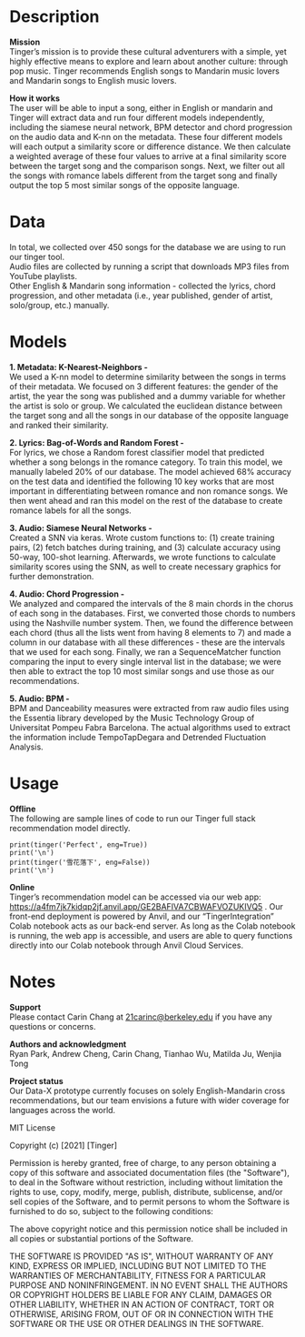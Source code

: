# Description

**Mission**\
Tinger’s mission is to provide these cultural adventurers with a simple, yet highly effective means to explore and learn about another culture: through pop music. Tinger recommends English songs to Mandarin music lovers and Mandarin songs to English music lovers.

**How it works**\
The user will be able to input a song, either in English or mandarin and Tinger will extract data and run four different models independently, including the siamese neural network, BPM detector and chord progression on the audio data and K-nn on the metadata. These four different models will each output a similarity score or difference distance. We then calculate a weighted average of these four values to arrive at a final similarity score between the target song and the comparison songs. Next, we filter out all the songs with romance labels different from the target song and finally output the top 5 most similar songs of the opposite language.

# Data

In total, we collected over 450 songs for the database we are using to run our tinger tool.\
Audio files are collected by running a script that downloads MP3 files from YouTube playlists.\
Other English & Mandarin song information - collected the lyrics, chord progression, and other metadata (i.e., year published, gender of artist, solo/group, etc.) manually.


# Models

**1. Metadata: K-Nearest-Neighbors -**\
We used a K-nn model to determine similarity between the songs in terms of their metadata. We focused on 3 different features: the gender of the artist, the year the song was published and a dummy variable for whether the artist is solo or group. We calculated the euclidean distance between the target song and all the songs in our database of the opposite language and ranked their similarity.

**2. Lyrics: Bag-of-Words and Random Forest -**\
For lyrics, we chose a Random forest classifier model that predicted whether a song belongs in the romance category. To train this model, we manually labeled 20% of our database. The model achieved 68% accuracy on the test data and identified the following 10 key works that are most important in differentiating between romance and non romance songs. We then went ahead and ran this model on the rest of the database to create romance labels for all the songs.

**3. Audio: Siamese Neural Networks -**\
Created a SNN via keras. Wrote custom functions to: (1) create training pairs, (2) fetch batches during training, and (3) calculate accuracy using 50-way, 100-shot learning. Afterwards, we wrote functions to calculate similarity scores using the SNN, as well to create necessary graphics for further demonstration.

**4. Audio: Chord Progression -**\
We analyzed and compared the intervals of the 8 main chords in the chorus of each song in the databases. First, we converted those chords to numbers using the Nashville number system. Then, we found the difference between each chord (thus all the lists went from having 8 elements to 7) and made a column in our database with all these differences - these are the intervals that we used for each song. Finally, we ran a SequenceMatcher function comparing the input to every single interval list in the database; we were then able to extract the top 10 most similar songs and use those as our recommendations.

**5. Audio: BPM -**\
BPM and Danceability measures were extracted from raw audio files using the Essentia library developed by the Music Technology Group of Universitat Pompeu Fabra Barcelona. The actual algorithms used to extract the information include TempoTapDegara and Detrended Fluctuation Analysis.


# Usage

**Offline**\
The following are sample lines of code to run our Tinger full stack recommendation model directly.
```
print(tinger('Perfect', eng=True))
print('\n')
print(tinger('雪花落下', eng=False))
print('\n')
```

**Online**\
Tinger’s recommendation model can be accessed via our web app: https://a4fm7jk7kidqp2jf.anvil.app/GE2BAFIVA7CBWAFVOZUKIVQ5 . Our front-end deployment is powered by Anvil, and our “TingerIntegration” Colab notebook acts as our back-end server. As long as the Colab notebook is running, the web app is accessible, and users are able to query functions directly into our Colab notebook through Anvil Cloud Services.


# Notes

**Support**\
Please contact Carin Chang at 21carinc@berkeley.edu if you have any questions or concerns.

**Authors and acknowledgment**\
Ryan Park, Andrew Cheng, Carin Chang, Tianhao Wu, Matilda Ju, Wenjia Tong

**Project status**\
Our Data-X prototype currently focuses on solely English-Mandarin cross recommendations, but our team envisions a future with wider coverage for languages across the world.


MIT License

Copyright (c) [2021] [Tinger]

Permission is hereby granted, free of charge, to any person obtaining a copy
of this software and associated documentation files (the "Software"), to deal
in the Software without restriction, including without limitation the rights
to use, copy, modify, merge, publish, distribute, sublicense, and/or sell
copies of the Software, and to permit persons to whom the Software is
furnished to do so, subject to the following conditions:

The above copyright notice and this permission notice shall be included in all
copies or substantial portions of the Software.

THE SOFTWARE IS PROVIDED "AS IS", WITHOUT WARRANTY OF ANY KIND, EXPRESS OR
IMPLIED, INCLUDING BUT NOT LIMITED TO THE WARRANTIES OF MERCHANTABILITY,
FITNESS FOR A PARTICULAR PURPOSE AND NONINFRINGEMENT. IN NO EVENT SHALL THE
AUTHORS OR COPYRIGHT HOLDERS BE LIABLE FOR ANY CLAIM, DAMAGES OR OTHER
LIABILITY, WHETHER IN AN ACTION OF CONTRACT, TORT OR OTHERWISE, ARISING FROM,
OUT OF OR IN CONNECTION WITH THE SOFTWARE OR THE USE OR OTHER DEALINGS IN THE
SOFTWARE.

